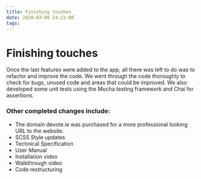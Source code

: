 ```yaml
---
title: Finishing touches
date: 2020-03-08 14:21:08
tags:
---
```


# Finishing touches

Once the last features were added to the app, all there was left to do was to refactor and improve the code. We went through the code thoroughly to check for bugs, unused code and areas that could be improved. We also developed some unit tests using the Mocha testing framework and Chai for assertions.

### Other completed changes include:
 - The domain devote.ie was purchased for a more professional looking URL to the website. 
 - SCSS Style updates
 - Technical Specification
 - User Manual
 - Installation video
 - Walkthrough video
 - Code restructuring

